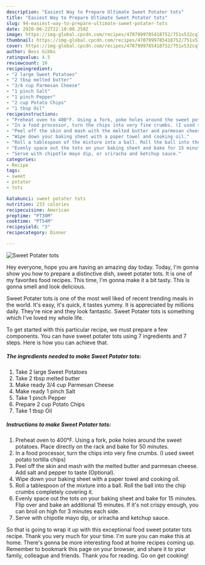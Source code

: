 ```yaml
---
description: "Easiest Way to Prepare Ultimate Sweet Potater tots"
title: "Easiest Way to Prepare Ultimate Sweet Potater tots"
slug: 94-easiest-way-to-prepare-ultimate-sweet-potater-tots
date: 2020-06-22T22:10:08.250Z
image: https://img-global.cpcdn.com/recipes/4707999785418752/751x532cq70/sweet-potater-tots-recipe-main-photo.jpg
thumbnail: https://img-global.cpcdn.com/recipes/4707999785418752/751x532cq70/sweet-potater-tots-recipe-main-photo.jpg
cover: https://img-global.cpcdn.com/recipes/4707999785418752/751x532cq70/sweet-potater-tots-recipe-main-photo.jpg
author: Bess Gibbs
ratingvalue: 4.5
reviewcount: 10
recipeingredient:
- "2 large Sweet Potatoes"
- "2 tbsp melted butter"
- "3/4 cup Parmesan Cheese"
- "1 pinch Salt"
- "1 pinch Pepper"
- "2 cup Potato Chips"
- "1 tbsp Oil"
recipeinstructions:
- "Preheat oven to 400°F. Using a fork, poke holes around the sweet potatoes. Place directly on the rack and bake for 50 minutes."
- "In a food processor, turn the chips into very fine crumbs. (I used sweet potato tortilla chips)"
- "Peel off the skin and mash with the melted butter and parmesan cheese. Add salt and pepper to taste (Optional)."
- "Wipe down your baking sheet with a paper towel and cooking oil."
- "Roll a tablespoon of the mixture into a ball. Roll the ball into the chip crumbs completely covering it."
- "Evenly space out the tots on your baking sheet and bake for 15 minutes. Flip over and bake an additional 15 minutes. If it&#39;s not crispy enough, you can broil on high for 3 minutes each side."
- "Serve with chipotle mayo dip, or sriracha and ketchup sauce."
categories:
- Recipe
tags:
- sweet
- potater
- tots

katakunci: sweet potater tots 
nutrition: 233 calories
recipecuisine: American
preptime: "PT30M"
cooktime: "PT54M"
recipeyield: "3"
recipecategory: Dinner

---
```



![Sweet Potater tots](https://img-global.cpcdn.com/recipes/4707999785418752/751x532cq70/sweet-potater-tots-recipe-main-photo.jpg)

Hey everyone, hope you are having an amazing day today. Today, I'm gonna show you how to prepare a distinctive dish, sweet potater tots. It is one of my favorites food recipes. This time, I'm gonna make it a bit tasty. This is gonna smell and look delicious.



Sweet Potater tots is one of the most well liked of recent trending meals in the world. It's easy, it's quick, it tastes yummy. It is appreciated by millions daily. They're nice and they look fantastic. Sweet Potater tots is something which I've loved my whole life.


To get started with this particular recipe, we must prepare a few components. You can have sweet potater tots using 7 ingredients and 7 steps. Here is how you can achieve that.

##### The ingredients needed to make Sweet Potater tots:

1. Take 2 large Sweet Potatoes
1. Take 2 tbsp melted butter
1. Make ready 3/4 cup Parmesan Cheese
1. Make ready 1 pinch Salt
1. Take 1 pinch Pepper
1. Prepare 2 cup Potato Chips
1. Take 1 tbsp Oil




##### Instructions to make Sweet Potater tots:

1. Preheat oven to 400°F. Using a fork, poke holes around the sweet potatoes. Place directly on the rack and bake for 50 minutes.
1. In a food processor, turn the chips into very fine crumbs. (I used sweet potato tortilla chips)
1. Peel off the skin and mash with the melted butter and parmesan cheese. Add salt and pepper to taste (Optional).
1. Wipe down your baking sheet with a paper towel and cooking oil.
1. Roll a tablespoon of the mixture into a ball. Roll the ball into the chip crumbs completely covering it.
1. Evenly space out the tots on your baking sheet and bake for 15 minutes. Flip over and bake an additional 15 minutes. If it&#39;s not crispy enough, you can broil on high for 3 minutes each side.
1. Serve with chipotle mayo dip, or sriracha and ketchup sauce.




So that is going to wrap it up with this exceptional food sweet potater tots recipe. Thank you very much for your time. I'm sure you can make this at home. There's gonna be more interesting food at home recipes coming up. Remember to bookmark this page on your browser, and share it to your family, colleague and friends. Thank you for reading. Go on get cooking!
